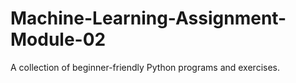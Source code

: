 # Machine-Learning-Assignment-Module-02
A collection of beginner-friendly Python programs and exercises.
